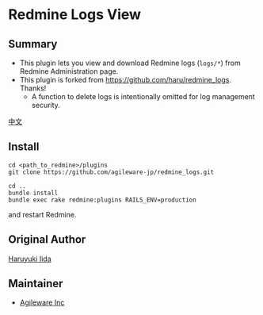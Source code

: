 # Redmine Logs View

## Summary

* This plugin lets you view and download Redmine logs (`logs/*`) from Redmine Administration page.
* This plugin is forked from <https://github.com/haru/redmine_logs>. Thanks!
    * A function to delete logs is intentionally omitted for log management security.

[中文](README_zh.md)

## Install

```
cd <path_to_redmine>/plugins
git clone https://github.com/agileware-jp/redmine_logs.git

cd ..
bundle install
bundle exec rake redmine:plugins RAILS_ENV=production
```

and restart Redmine.

## Original Author

[Haruyuki Iida](https://github.com/haru/)

## Maintainer

* [Agileware Inc](https://agileware.jp)
